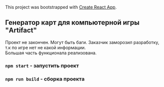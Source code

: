 This project was bootstrapped with [Create React App](https://github.com/facebook/create-react-app).

## Генератор карт для компьютерной игры "Artifact"
Проект не закончен. Могут быть баги. 
Заказчик заморозил разработку, т.к по игре нет не какой информации.   
Большая часть функционала реализована.

### `npm start` - запустить проект
### `npm run build` - сборка проекта
